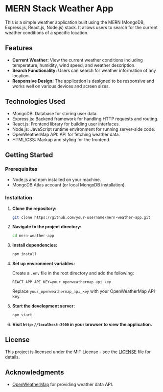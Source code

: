 # MERN Stack Weather App

This is a simple weather application built using the MERN (MongoDB, Express.js, React.js, Node.js) stack. It allows users to search for the current weather conditions of a specific location.

## Features

- **Current Weather:** View the current weather conditions including temperature, humidity, wind speed, and weather description.
- **Search Functionality:** Users can search for weather information of any location.
- **Responsive Design:** The application is designed to be responsive and works well on various devices and screen sizes.

## Technologies Used

- MongoDB: Database for storing user data.
- Express.js: Backend framework for handling HTTP requests and routing.
- React.js: Frontend library for building user interfaces.
- Node.js: JavaScript runtime environment for running server-side code.
- OpenWeatherMap API: API for fetching weather data.
- HTML/CSS: Markup and styling for the frontend.

## Getting Started

### Prerequisites

- Node.js and npm installed on your machine.
- MongoDB Atlas account (or local MongoDB installation).

### Installation

1. **Clone the repository:**

   ```bash
   git clone https://github.com/your-username/mern-weather-app.git
   ```

2. **Navigate to the project directory:**

   ```bash
   cd mern-weather-app
   ```

3. **Install dependencies:**

   ```bash
   npm install
   ```

4. **Set up environment variables:**

   Create a `.env` file in the root directory and add the following:

   ```plaintext
   REACT_APP_API_KEY=your_openweathermap_api_key
   ```

   Replace `your_openweathermap_api_key` with your OpenWeatherMap API key.

5. **Start the development server:**

   ```bash
   npm start
   ```

6. **Visit `http://localhost:3000` in your browser to view the application.**

## License

This project is licensed under the MIT License - see the [LICENSE](LICENSE) file for details.

## Acknowledgments

- [OpenWeatherMap](https://openweathermap.org/) for providing weather data API.

